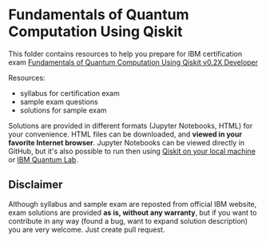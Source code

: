 # Fundamentals of Quantum Computation Using Qiskit

This folder contains resources to help you prepare for IBM certification exam [Fundamentals of Quantum Computation Using Qiskit v0.2X Developer](https://www.ibm.com/certify/exam?id=C1000-112)

Resources:

- syllabus for certification exam
- sample exam questions
- solutions for sample exam

Solutions are provided in different formats (Jupyter Notebooks, HTML) for your convenience. HTML files can be downloaded, and **viewed in your favorite Internet browser**. Jupyter Notebooks can be viewed directly in GitHub, but it's also possible to run then using [Qiskit on your local machine](https://qiskit.org/documentation/getting_started.html) or [IBM Quantum Lab](https://quantum-computing.ibm.com/lab/).

## Disclaimer

Although syllabus and sample exam are reposted from official IBM website, exam solutions are provided **as is, without any warranty**, but if you want to contribute in any way (found a bug, want to expand solution description) you are very welcome. Just create pull request.
